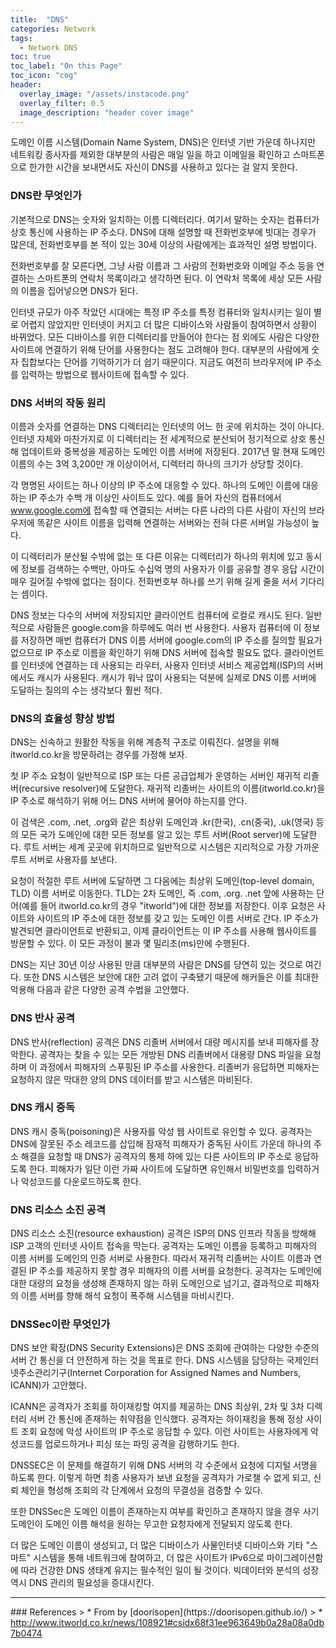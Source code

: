 ```yaml
---
title:  "DNS"
categories: Network
tags:
  - Network DNS
toc: true
toc_label: "On this Page"
toc_icon: "cog"
header:
  overlay_image: "/assets/instacode.png"
  overlay_filter: 0.5
  image_description: "header cover image"
---
```



도메인 이름 시스템(Domain Name System, DNS)은 인터넷 기반 가운데 하나지만 네트워킹 종사자를 제외한 대부분의 사람은 매일 일을 하고 이메일을 확인하고 스마트폰으로 한가한 시간을 보내면서도 자신이 DNS를 사용하고 있다는 걸 알지 못한다.

### DNS란 무엇인가
기본적으로 DNS는 숫자와 일치하는 이름 디렉터리다. 여기서 말하는 숫자는 컴퓨터가 상호 통신에 사용하는 IP 주소다. DNS에 대해 설명할 때 전화번호부에 빗대는 경우가 많은데, 전화번호부를 본 적이 있는 30세 이상의 사람에게는 효과적인 설명 방법이다.

전화번호부를 잘 모른다면, 그냥 사람 이름과 그 사람의 전화번호와 이메일 주소 등을 연결하는 스마트폰의 연락처 목록이라고 생각하면 된다. 이 연락처 목록에 세상 모든 사람의 이름을 집어넣으면 DNS가 된다.

인터넷 규모가 아주 작았던 시대에는 특정 IP 주소를 특정 컴퓨터와 일치시키는 일이 별로 어렵지 않았지만 인터넷이 커지고 더 많은 디바이스와 사람들이 참여하면서 상황이 바뀌었다. 모든 디바이스를 위한 디렉터리를 만들어야 한다는 점 외에도 사람은 다양한 사이트에 연결하기 위해 단어를 사용한다는 점도 고려해야 한다. 대부분의 사람에게 숫자 집합보다는 단어를 기억하기가 더 쉽기 때문이다. 지금도 여전히 브라우저에 IP 주소를 입력하는 방법으로 웹사이트에 접속할 수 있다.

### DNS 서버의 작동 원리
이름과 숫자를 연결하는 DNS 디렉터리는 인터넷의 어느 한 곳에 위치하는 것이 아니다. 인터넷 자체와 마찬가지로 이 디렉터리는 전 세계적으로 분산되어 정기적으로 상호 통신해 업데이트와 중복성을 제공하는 도메인 이름 서버에 저장된다. 2017년 말 현재 도메인 이름의 수는 3억 3,200만 개 이상이어서, 디렉터리 하나의 크기가 상당할 것이다.

각 명명된 사이트는 하나 이상의 IP 주소에 대응할 수 있다. 하나의 도메인 이름에 대응하는 IP 주소가 수백 개 이상인 사이트도 있다. 예를 들어 자신의 컴퓨터에서 www.google.com에 접속할 때 연결되는 서버는 다른 나라의 다른 사람이 자신의 브라우저에 똑같은 사이트 이름을 입력해 연결하는 서버와는 전혀 다른 서버일 가능성이 높다.

이 디렉터리가 분산될 수밖에 없는 또 다른 이유는 디렉터리가 하나의 위치에 있고 동시에 정보를 검색하는 수백만, 아마도 수십억 명의 사용자가 이를 공유할 경우 응답 시간이 매우 길어질 수밖에 없다는 점이다. 전화번호부 하나를 쓰기 위해 길게 줄을 서서 기다리는 셈이다.

DNS 정보는 다수의 서버에 저장되지만 클라이언트 컴퓨터에 로컬로 캐시도 된다. 일반적으로 사람들은 google.com을 하루에도 여러 번 사용한다. 사용자 컴퓨터에 이 정보를 저장하면 매번 컴퓨터가 DNS 이름 서버에 google.com의 IP 주소를 질의할 필요가 없으므로 IP 주소로 이름을 확인하기 위해 DNS 서버에 접속할 필요도 없다. 클라이언트를 인터넷에 연결하는 데 사용되는 라우터, 사용자 인터넷 서비스 제공업체(ISP)의 서버에서도 캐시가 사용된다. 캐시가 워낙 많이 사용되는 덕분에 실제로 DNS 이름 서버에 도달하는 질의의 수는 생각보다 훨씬 적다.

### DNS의 효율성 향상 방법
DNS는 신속하고 원활한 작동을 위해 계층적 구조로 이뤄진다. 설명을 위해 itworld.co.kr을 방문하려는 경우를 가정해 보자.

첫 IP 주소 요청이 일반적으로 ISP 또는 다른 공급업체가 운영하는 서버인 재귀적 리졸버(recursive resolver)에 도달한다. 재귀적 리졸버는 사이트의 이름(itworld.co.kr)을 IP 주소로 해석하기 위해 어느 DNS 서버에 물어야 하는지를 안다.

이 검색은 .com, .net, .org와 같은 최상위 도메인과 .kr(한국), .cn(중국), .uk(영국) 등의 모든 국가 도메인에 대한 모든 정보를 알고 있는 루트 서버(Root server)에 도달한다. 루트 서버는 세계 곳곳에 위치하므로 일반적으로 시스템은 지리적으로 가장 가까운 루트 서버로 사용자를 보낸다.

요청이 적절한 루트 서버에 도달하면 그 다음에는 최상위 도메인(top-level domain, TLD) 이름 서버로 이동한다. TLD는 2차 도메인, 즉 .com, .org. .net 앞에 사용하는 단어(예를 들어 itworld.co.kr의 경우 "itworld")에 대한 정보를 저장한다. 이후 요청은 사이트와 사이트의 IP 주소에 대한 정보를 갖고 있는 도메인 이름 서버로 간다. IP 주소가 발견되면 클라이언트로 반환되고, 이제 클라이언트는 이 IP 주소를 사용해 웹사이트를 방문할 수 있다. 이 모든 과정이 불과 몇 밀리초(ms)만에 수행된다.

DNS는 지난 30년 이상 사용된 만큼 대부분의 사람은 DNS를 당연히 있는 것으로 여긴다. 또한 DNS 시스템은 보안에 대한 고려 없이 구축됐기 때문에 해커들은 이를 최대한 악용해 다음과 같은 다양한 공격 수법을 고안했다.

### DNS 반사 공격
DNS 반사(reflection) 공격은 DNS 리졸버 서버에서 대량 메시지를 보내 피해자를 장악한다. 공격자는 찾을 수 있는 모든 개방된 DNS 리졸버에서 대용량 DNS 파일을 요청하며 이 과정에서 피해자의 스푸핑된 IP 주소를 사용한다. 리졸버가 응답하면 피해자는 요청하지 않은 막대한 양의 DNS 데이터를 받고 시스템은 마비된다.

### DNS 캐시 중독
DNS 캐시 중독(poisoning)은 사용자를 악성 웹 사이트로 유인할 수 있다. 공격자는 DNS에 잘못된 주소 레코드를 삽입해 잠재적 피해자가 중독된 사이트 가운데 하나의 주소 해결을 요청할 때 DNS가 공격자의 통제 하에 있는 다른 사이트의 IP 주소로 응답하도록 한다. 피해자가 일단 이런 가짜 사이트에 도달하면 유인해서 비밀번호를 입력하거나 악성코드를 다운로드하도록 한다.

### DNS 리소스 소진 공격
DNS 리소스 소진(resource exhaustion) 공격은 ISP의 DNS 인프라 작동을 방해해 ISP 고객의 인터넷 사이트 접속을 막는다. 공격자는 도메인 이름을 등록하고 피해자의 이름 서버를 도메인의 인증 서버로 사용한다. 따라서 재귀적 리졸버는 사이트 이름과 연결된 IP 주소를 제공하지 못할 경우 피해자의 이름 서버를 요청한다. 공격자는 도메인에 대한 대량의 요청을 생성해 존재하지 않는 하위 도메인으로 넘기고, 결과적으로 피해자의 이름 서버를 향해 해석 요청이 폭주해 시스템을 마비시킨다.

### DNSSec이란 무엇인가
DNS 보안 확장(DNS Security Extensions)은 DNS 조회에 관여하는 다양한 수준의 서버 간 통신을 더 안전하게 하는 것을 목표로 한다. DNS 시스템을 담당하는 국제인터넷주소관리기구(Internet Corporation for Assigned Names and Numbers, ICANN)가 고안했다.

ICANN은 공격자가 조회를 하이재킹할 여지를 제공하는 DNS 최상위, 2차 및 3차 디렉터리 서버 간 통신에 존재하는 취약점을 인식했다. 공격자는 하이재킹을 통해 정상 사이트 조회 요청에 악성 사이트의 IP 주소로 응답할 수 있다. 이런 사이트는 사용자에게 악성코드를 업로드하거나 피싱 또는 파밍 공격을 감행하기도 한다.

DNSSEC은 이 문제를 해결하기 위해 DNS 서버의 각 수준에서 요청에 디지털 서명을 하도록 한다. 이렇게 하면 최종 사용자가 보낸 요청을 공격자가 가로챌 수 없게 되고, 신뢰 체인을 형성해 조회의 각 단계에서 요청의 무결성을 검증할 수 있다.

또한 DNSSec은 도메인 이름이 존재하는지 여부를 확인하고 존재하지 않을 경우 사기 도메인이 도메인 이름 해석을 원하는 무고한 요청자에게 전달되지 않도록 한다.

더 많은 도메인 이름이 생성되고, 더 많은 디바이스가 사물인터넷 디바이스와 기타 "스마트" 시스템을 통해 네트워크에 참여하고, 더 많은 사이트가 IPv6으로 마이그레이션함에 따라 건강한 DNS 생태계 유지는 필수적인 일이 될 것이다. 빅데이터와 분석의 성장 역시 DNS 관리의 필요성을 증대시킨다.


<hr />
### References
> * From by [doorisopen](https://doorisopen.github.io/)
> * <a href="http://www.itworld.co.kr/news/108921#csidx68f31ee963649b0a28a08a0db7b0474 ">http://www.itworld.co.kr/news/108921#csidx68f31ee963649b0a28a08a0db7b0474<a>
